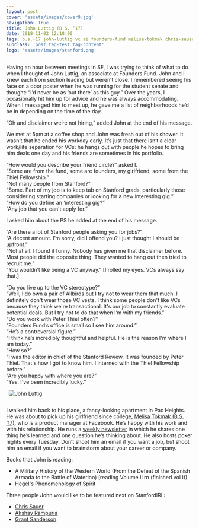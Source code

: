 ```yaml
---
layout: post
cover: 'assets/images/cover9.jpg'
navigation: True
title: John Luttig (B.S. ‘17)
date: 2018-11-02 12:18:00
tags: b.s.-17 john-luttig vc ai founders-fund melisa-tokmak chris-sauer akshay-rampuria grant-sanderson
subclass: 'post tag-test tag-content'
logo: 'assets/images/stanford.png'
---
```


Having an hour between meetings in SF, I was trying to think of what to do when I thought of John Luttig, an associate at Founders Fund. John and I knew each from section leading but weren’t close. I remembered seeing his face on a door poster when he was running for the student senate and thought: “I’d never be as ‘out there’ as this guy.” Over the years, I occasionally hit him up for advice and he was always accommodating. When I messaged him to meet up, he gave me a list of neighborhoods he’d be in depending on the time of the day. 

“Oh and disclaimer we’re not hiring,” added John at the end of his message.

We met at 5pm at a coffee shop and John was fresh out of his shower. It wasn’t that he ended his workday early. It’s just that there isn’t a clear work/life separation for VCs: he hangs out with people he hopes to bring him deals one day and his friends are sometimes in his portfolio. 

“How would you describe your friend circle?” asked I.<br>
“Some are from the fund, some are founders, my girlfriend, some from the Thiel Fellowship.”<br>
“Not many people from Stanford?”<br>
“Some. Part of my job is to keep tab on Stanford grads, particularly those considering starting companies or looking for a new interesting gig.”<br>
“How do you define an ‘interesting gig?”<br>
“Any job that you can’t apply for.”<br>

I asked him about the PS he added at the end of his message.

“Are there a lot of Stanford people asking you for jobs?”<br>
“A decent amount. I’m sorry, did I offend you? I just thought I should be upfront.”<br>
“Not at all. I found it funny. Nobody has given me that disclaimer before. Most people did the opposite thing. They wanted to hang out then tried to recruit me.”<br>
“You wouldn’t like being a VC anyway.” [I rolled my eyes. VCs always say that.]

“Do you live up to the VC stereotype?”<br>
“Well, I do own a pair of Allbirds but I try not to wear them that much. I definitely don't wear those VC vests. I think some people don't like VCs because they think we're transactional. It's our job to constantly evaluate potential deals. But I try not to do that when I’m with my friends.”<br>
“Do you work with Peter Thiel often?”<br>
“Founders Fund’s office is small so I see him around.”<br>
“He’s a controversial figure.”<br>
“I think he’s incredibly thoughtful and helpful. He is the reason I'm where I am today.”<br>
“How so?”<br>
“I was the editor in chief of the Stanford Review. It was founded by Peter Thiel. That's how I got to know him. I interned with the Thiel Fellowship before.”<br>
“Are you happy with where you are?”<br>
“Yes. I've been incredibly lucky.”<br>

<img
    alt="John Luttig"
    src="{{ site.url }}/assets/images/people/john-luttig.jpg"
    style="float: center; max-width: 50%; margin: 0 0 1em 0.5em">

I walked him back to his place, a fancy-looking apartment in Pac Heights. He was about to pick up his girlfriend since college, [Melisa Tokmak (B.S. ‘17)](https://stanfordirl.com/tag/melisa-tokmak/), who is a product manager at Facebook. He’s happy with his work and with his relationship. He runs a [weekly newsletter](https://us19.campaign-archive.com/home/?u=08307b0615c07686e2049c8ea&id=2b5966acb1) in which he shares one thing he’s learned and one question he’s thinking about. He also hosts poker nights every Tuesday. Don’t shoot him an email if you want a job, but shoot him an email if you want to brainstorm about your career or company. 

Books that John is reading:
- A Military History of the Western World (From the Defeat of the Spanish Armada to the Battle of Waterloo) (reading Volume II rn (finished vol I))
- Hegel's Phenomenology of Spirit

Three people John would like to be featured next on StanfordIRL:
- [Chris Sauer](https://stanfordirl.com/tag/chris-sauer/)
- [Akshay Rampuria](https://stanfordirl.com/tag/akshay-rampuria/)
- [Grant Sanderson](https://stanfordirl.com/tag/grant-sanderson/)